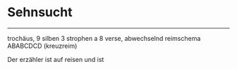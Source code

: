 # Sehnsucht 
--- 
trochäus, 9 silben 
3 strophen a 8 verse, 
abwechselnd 
reimschema ABABCDCD (kreuzreim)

Der erzähler ist auf reisen und ist
